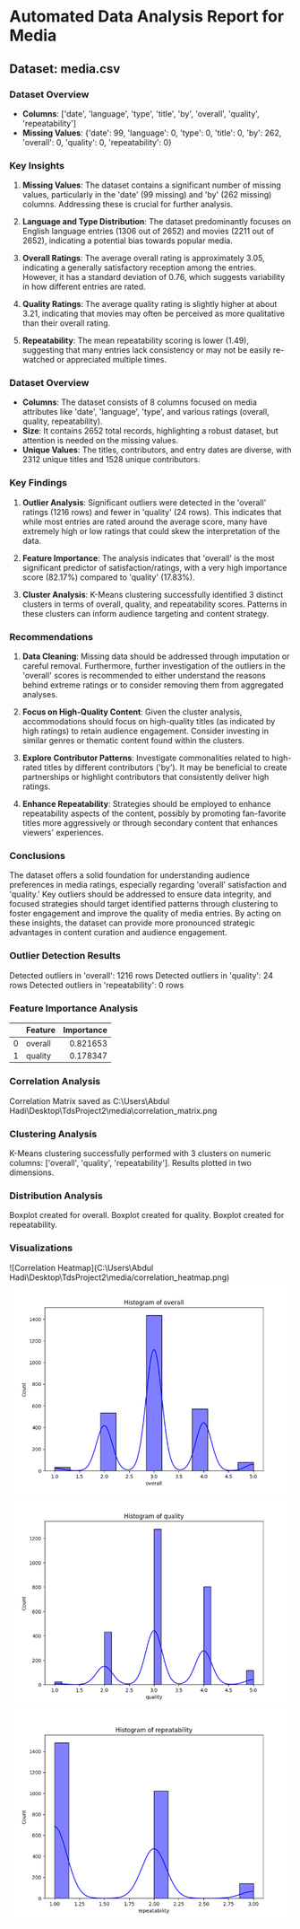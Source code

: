 # Automated Data Analysis Report for Media

## Dataset: media.csv

### Dataset Overview
- **Columns**: ['date', 'language', 'type', 'title', 'by', 'overall', 'quality', 'repeatability']
- **Missing Values**: {'date': 99, 'language': 0, 'type': 0, 'title': 0, 'by': 262, 'overall': 0, 'quality': 0, 'repeatability': 0}

### Key Insights

1. **Missing Values**: The dataset contains a significant number of missing values, particularly in the 'date' (99 missing) and 'by' (262 missing) columns. Addressing these is crucial for further analysis.

2. **Language and Type Distribution**: The dataset predominantly focuses on English language entries (1306 out of 2652) and movies (2211 out of 2652), indicating a potential bias towards popular media.

3. **Overall Ratings**: The average overall rating is approximately 3.05, indicating a generally satisfactory reception among the entries. However, it has a standard deviation of 0.76, which suggests variability in how different entries are rated.

4. **Quality Ratings**: The average quality rating is slightly higher at about 3.21, indicating that movies may often be perceived as more qualitative than their overall rating.

5. **Repeatability**: The mean repeatability scoring is lower (1.49), suggesting that many entries lack consistency or may not be easily re-watched or appreciated multiple times.

### Dataset Overview

- **Columns**: The dataset consists of 8 columns focused on media attributes like 'date', 'language', 'type', and various ratings (overall, quality, repeatability).
- **Size**: It contains 2652 total records, highlighting a robust dataset, but attention is needed on the missing values.
- **Unique Values**: The titles, contributors, and entry dates are diverse, with 2312 unique titles and 1528 unique contributors.

### Key Findings

1. **Outlier Analysis**: Significant outliers were detected in the 'overall' ratings (1216 rows) and fewer in 'quality' (24 rows). This indicates that while most entries are rated around the average score, many have extremely high or low ratings that could skew the interpretation of the data.

2. **Feature Importance**: The analysis indicates that 'overall' is the most significant predictor of satisfaction/ratings, with a very high importance score (82.17%) compared to 'quality' (17.83%).

3. **Cluster Analysis**: K-Means clustering successfully identified 3 distinct clusters in terms of overall, quality, and repeatability scores. Patterns in these clusters can inform audience targeting and content strategy.

### Recommendations

1. **Data Cleaning**: Missing data should be addressed through imputation or careful removal. Furthermore, further investigation of the outliers in the 'overall' scores is recommended to either understand the reasons behind extreme ratings or to consider removing them from aggregated analyses.

2. **Focus on High-Quality Content**: Given the cluster analysis, accommodations should focus on high-quality titles (as indicated by high ratings) to retain audience engagement. Consider investing in similar genres or thematic content found within the clusters.

3. **Explore Contributor Patterns**: Investigate commonalities related to high-rated titles by different contributors ('by'). It may be beneficial to create partnerships or highlight contributors that consistently deliver high ratings.

4. **Enhance Repeatability**: Strategies should be employed to enhance repeatability aspects of the content, possibly by promoting fan-favorite titles more aggressively or through secondary content that enhances viewers' experiences.

### Conclusions

The dataset offers a solid foundation for understanding audience preferences in media ratings, especially regarding 'overall' satisfaction and 'quality.' Key outliers should be addressed to ensure data integrity, and focused strategies should target identified patterns through clustering to foster engagement and improve the quality of media entries. By acting on these insights, the dataset can provide more pronounced strategic advantages in content curation and audience engagement.

### Outlier Detection Results
Detected outliers in 'overall': 1216 rows
Detected outliers in 'quality': 24 rows
Detected outliers in 'repeatability': 0 rows

### Feature Importance Analysis
|    | Feature   |   Importance |
|---:|:----------|-------------:|
|  0 | overall   |     0.821653 |
|  1 | quality   |     0.178347 |

### Correlation Analysis
Correlation Matrix saved as C:\Users\Abdul Hadi\Desktop\TdsProject2\media\correlation_matrix.png

### Clustering Analysis
K-Means clustering successfully performed with 3 clusters on numeric columns: ['overall', 'quality', 'repeatability']. Results plotted in two dimensions.

### Distribution Analysis
Boxplot created for overall.
Boxplot created for quality.
Boxplot created for repeatability.

### Visualizations
![Correlation Heatmap](C:\Users\Abdul Hadi\Desktop\TdsProject2\media/correlation_heatmap.png)
![Histogram: C:\Users\Abdul Hadi\Desktop\TdsProject2\media/overall_histogram.png](overall_histogram.png)
![Histogram: C:\Users\Abdul Hadi\Desktop\TdsProject2\media/quality_histogram.png](quality_histogram.png)
![Histogram: C:\Users\Abdul Hadi\Desktop\TdsProject2\media/repeatability_histogram.png](repeatability_histogram.png)
